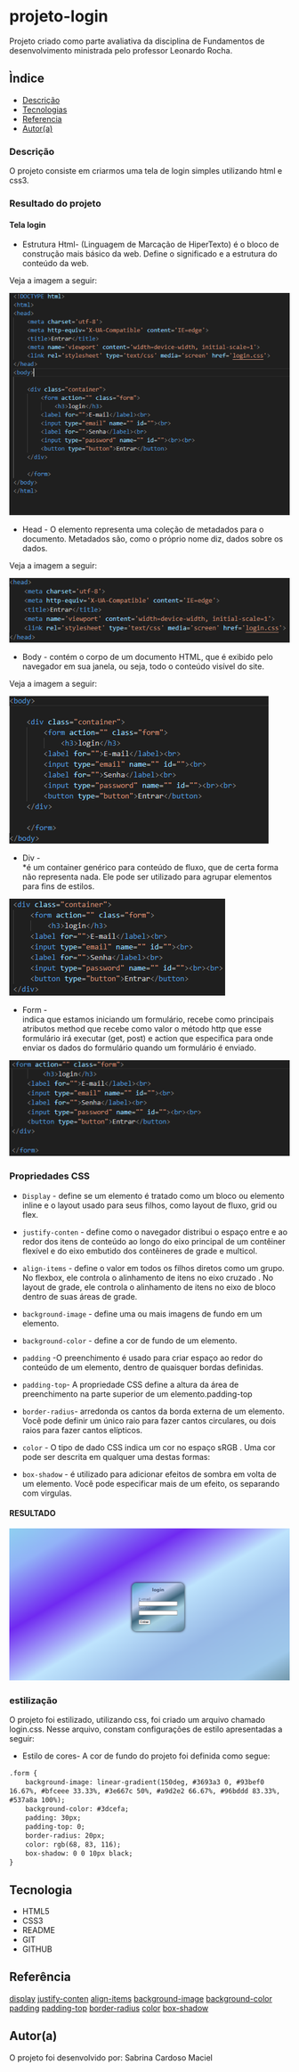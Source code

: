 # projeto-login
Projeto criado como parte avaliativa da disciplina de Fundamentos de desenvolvimento ministrada pelo professor Leonardo Rocha.

## Ìndice

* [Descrição](#descrição)
* [Tecnologias](#tecnologia)
* [Referencia](#referência)
* [Autor(a)](#autora)

### Descrição
O projeto consiste em criarmos uma tela de login simples utilizando html e css3.

### Resultado do projeto

#### Tela login

* Estrutura Html-<html> (Linguagem de Marcação de HiperTexto) é o bloco de construção mais básico da web. Define o significado e a estrutura do conteúdo da web. 

Veja a imagem a seguir:

![html](img/estrutura%20html%20usada.png)



* Head - O elemento <head> representa uma coleção de metadados para o documento. Metadados são, como o próprio nome diz, dados sobre os dados. 

Veja a imagem a seguir: 

![head](img/Head.png)


* Body - <body> contém o corpo de um documento HTML, que é exibido pelo navegador em sua janela, ou seja, todo o conteúdo visível do site.

Veja a imagem a seguir:

![body](img/body.png)


* Div - <div> *é um container genérico para conteúdo de fluxo, que de certa forma não representa nada. Ele pode ser utilizado para agrupar elementos para fins de estilos.

![div](img/div.png)


* Form - <form>  indica que estamos iniciando um formulário, recebe como principais atributos method que recebe como valor o método http que esse formulário irá executar (get, post) e action que especifica para onde enviar os dados do formulário quando um formulário é enviado.

![form](img/form.png)


### Propriedades CSS

* `Display` - define se um elemento é tratado como um bloco ou elemento inline e o layout usado para seus filhos, como layout de fluxo, grid ou flex.

* `justify-conten` - define como o navegador distribui o espaço entre e ao redor dos itens de conteúdo ao longo do eixo principal de um contêiner flexível e do eixo embutido dos contêineres de grade e multicol.

* `align-items` - define o valor em todos os filhos diretos como um grupo. No flexbox, ele controla o alinhamento de itens no eixo cruzado . No layout de grade, ele controla o alinhamento de itens no eixo de bloco dentro de suas áreas de grade.

* `background-image` - define uma ou mais imagens de fundo em um elemento.

* `background-color` - define a cor de fundo de um elemento.

* `padding` -O preenchimento é usado para criar espaço ao redor do conteúdo de um elemento, dentro de quaisquer bordas definidas.

 * `padding-top`- A propriedade CSS define a altura da área de preenchimento na parte superior de um elemento.padding-top

* `border-radius`- arredonda os cantos da borda externa de um elemento. Você pode definir um único raio para fazer cantos circulares, ou dois raios para fazer cantos elípticos.

* `color` - O tipo de dado CSS <color> indica um cor no espaço sRGB . Uma cor pode ser descrita em qualquer uma destas formas:

* `box-shadow` -  é utilizado para adicionar efeitos de sombra em volta de um elemento. Você pode especificar mais de um efeito, os separando com virgulas.



#### RESULTADO


![Resultado final do projeto](img/resultado.png)




### estilização 
  O projeto foi estilizado, utilizando css, foi criado um arquivo 
  chamado login.css. Nesse arquivo, constam configurações de estilo 
  apresentadas a seguir:

  * Estilo de cores- A cor de fundo do projeto foi definida como segue:
  
```
.form {
    background-image: linear-gradient(150deg, #3693a3 0, #93bef0 16.67%, #bfceee 33.33%, #3e667c 50%, #a9d2e2 66.67%, #96bddd 83.33%, #537a8a 100%);
    background-color: #3dcefa;
    padding: 30px;
    padding-top: 0;
    border-radius: 20px;
    color: rgb(68, 83, 116);
    box-shadow: 0 0 10px black;
}

```


## Tecnologia
* HTML5
* CSS3
* README
* GIT
* GITHUB

## Referência
[display](https://developer.mozilla.org/pt-BR/docs/Web/CSS/display)
[justify-conten](https://developer.mozilla.org/en-US/)
[align-items](https://developer.mozilla.org/en-US/)
[background-image](https://developer.mozilla.org/en-US/)
[background-color](https://developer.mozilla.org/en-US/)
[padding](https://developer.mozilla.org/en-US/)
[padding-top](https://developer.mozilla.org/en-US/)
[border-radius](https://developer.mozilla.org/en-US/)
[color](https://developer.mozilla.org/en-US/)
[box-shadow](https://developer.mozilla.org/en-US/)

## Autor(a)
O projeto foi desenvolvido por:
Sabrina Cardoso Maciel


